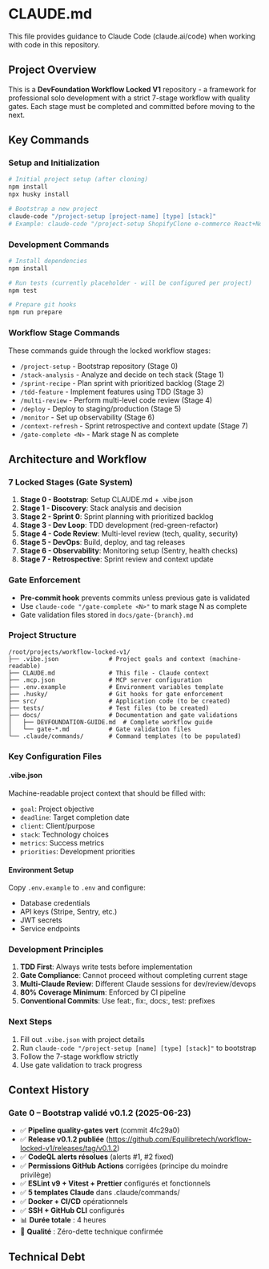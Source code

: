 # CLAUDE.md

This file provides guidance to Claude Code (claude.ai/code) when working with code in this repository.

## Project Overview
This is a **DevFoundation Workflow Locked V1** repository - a framework for professional solo development with a strict 7-stage workflow with quality gates. Each stage must be completed and committed before moving to the next.

## Key Commands

### Setup and Initialization
```bash
# Initial project setup (after cloning)
npm install
npx husky install

# Bootstrap a new project
claude-code "/project-setup [project-name] [type] [stack]"
# Example: claude-code "/project-setup ShopifyClone e-commerce React+Node"
```

### Development Commands
```bash
# Install dependencies
npm install

# Run tests (currently placeholder - will be configured per project)
npm test

# Prepare git hooks
npm run prepare
```

### Workflow Stage Commands
These commands guide through the locked workflow stages:
- `/project-setup` - Bootstrap repository (Stage 0)
- `/stack-analysis` - Analyze and decide on tech stack (Stage 1)
- `/sprint-recipe` - Plan sprint with prioritized backlog (Stage 2)
- `/tdd-feature` - Implement features using TDD (Stage 3)
- `/multi-review` - Perform multi-level code review (Stage 4)
- `/deploy` - Deploy to staging/production (Stage 5)
- `/monitor` - Set up observability (Stage 6)
- `/context-refresh` - Sprint retrospective and context update (Stage 7)
- `/gate-complete <N>` - Mark stage N as complete

## Architecture and Workflow

### 7 Locked Stages (Gate System)
1. **Stage 0 - Bootstrap**: Setup CLAUDE.md + .vibe.json
2. **Stage 1 - Discovery**: Stack analysis and decision
3. **Stage 2 - Sprint 0**: Sprint planning with prioritized backlog
4. **Stage 3 - Dev Loop**: TDD development (red-green-refactor)
5. **Stage 4 - Code Review**: Multi-level review (tech, quality, security)
6. **Stage 5 - DevOps**: Build, deploy, and tag releases
7. **Stage 6 - Observability**: Monitoring setup (Sentry, health checks)
8. **Stage 7 - Retrospective**: Sprint review and context update

### Gate Enforcement
- **Pre-commit hook** prevents commits unless previous gate is validated
- Use `claude-code "/gate-complete <N>"` to mark stage N as complete
- Gate validation files stored in `docs/gate-{branch}.md`

### Project Structure
```
/root/projects/workflow-locked-v1/
├── .vibe.json              # Project goals and context (machine-readable)
├── CLAUDE.md               # This file - Claude context
├── .mcp.json               # MCP server configuration
├── .env.example            # Environment variables template
├── .husky/                 # Git hooks for gate enforcement
├── src/                    # Application code (to be created)
├── tests/                  # Test files (to be created)
├── docs/                   # Documentation and gate validations
│   ├── DEVFOUNDATION-GUIDE.md  # Complete workflow guide
│   └── gate-*.md           # Gate validation files
└── .claude/commands/       # Command templates (to be populated)
```

### Key Configuration Files

#### .vibe.json
Machine-readable project context that should be filled with:
- `goal`: Project objective
- `deadline`: Target completion date
- `client`: Client/purpose
- `stack`: Technology choices
- `metrics`: Success metrics
- `priorities`: Development priorities

#### Environment Setup
Copy `.env.example` to `.env` and configure:
- Database credentials
- API keys (Stripe, Sentry, etc.)
- JWT secrets
- Service endpoints

### Development Principles
1. **TDD First**: Always write tests before implementation
2. **Gate Compliance**: Cannot proceed without completing current stage
3. **Multi-Claude Review**: Different Claude sessions for dev/review/devops
4. **80% Coverage Minimum**: Enforced by CI pipeline
5. **Conventional Commits**: Use feat:, fix:, docs:, test: prefixes

### Next Steps
1. Fill out `.vibe.json` with project details
2. Run `claude-code "/project-setup [name] [type] [stack]"` to bootstrap
3. Follow the 7-stage workflow strictly
4. Use gate validation to track progress

## Context History

### Gate 0 – Bootstrap validé v0.1.2 (2025-06-23)
- ✅ **Pipeline quality-gates vert** (commit 4fc29a0)
- ✅ **Release v0.1.2 publiée** (https://github.com/Equilibretech/workflow-locked-v1/releases/tag/v0.1.2)
- ✅ **CodeQL alerts résolues** (alerts #1, #2 fixed)
- ✅ **Permissions GitHub Actions** corrigées (principe du moindre privilège)
- ✅ **ESLint v9 + Vitest + Prettier** configurés et fonctionnels
- ✅ **5 templates Claude** dans .claude/commands/
- ✅ **Docker + CI/CD** opérationnels
- ✅ **SSH + GitHub CLI** configurés
- 📊 **Durée totale** : 4 heures
- 🎯 **Qualité** : Zéro-dette technique confirmée

## Technical Debt
<!-- Track items to address in future sprints -->
